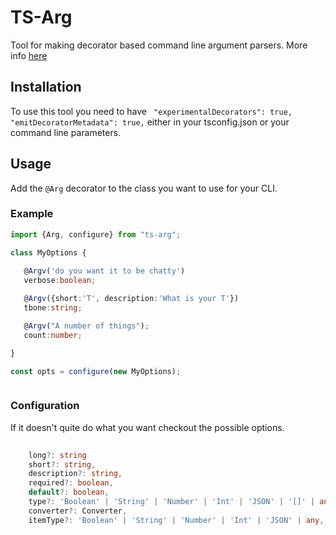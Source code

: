 TS-Arg
===
Tool for making decorator based command line argument parsers.
More info [here](https://jspears.github.io/ts-arg/)

## Installation
To use this tool you need to have ``` "experimentalDecorators": true,  "emitDecoratorMetadata": true,``` 
either in your tsconfig.json or your command line parameters.


## Usage
Add the `@Arg` decorator to the class you want to use for your CLI.

### Example

```ts static
import {Arg, configure} from "ts-arg";

class MyOptions {
  
   @Argv('do you want it to be chatty')
   verbose:boolean;

   @Argv({short:'T', description:'What is your T'})
   tbone:string;

   @Argv("A number of things");
   count:number;

}

const opts = configure(new MyOptions);



```

### Configuration
If it doesn't quite do what you want checkout the possible options.
```ts
     
    long?: string
    short?: string,
    description?: string,
    required?: boolean,
    default?: boolean,
    type?: 'Boolean' | 'String' | 'Number' | 'Int' | 'JSON' | '[]' | any,
    converter?: Converter,
    itemType?: 'Boolean' | 'String' | 'Number' | 'Int' | 'JSON' | any,
```
